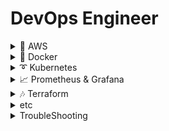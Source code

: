 # DevOps Engineer

<details markdown="1">
<summary>📂 AWS</summary>

- [AWS CLI 설치(Ubuntu)](https://github.com/khyup0629/devops/blob/main/AWS/AWS_CLI_Installation_In_Ubuntu.md#aws-cli-%EC%84%A4%EC%B9%98ubuntu)
- [AWS CLI 자격증명 설정](https://github.com/khyup0629/devops/blob/main/AWS/AWS_CLI_Credential_Configuration.md#aws-cli%EB%A5%BC-%ED%86%B5%ED%95%9C-%EC%9E%90%EA%B2%A9%EC%A6%9D%EB%AA%85-config)
- [AWS CLI Configuration 진행 방법](https://github.com/khyup0629/devops/blob/main/AWS/AWS_CLI_Configure.md#aws-configure)
- [AWS MFA 설정 방법](https://github.com/khyup0629/devops/blob/main/AWS/AWS_MFA.md#mfa-%EC%84%A4%EC%A0%95-%EB%B0%A9%EB%B2%95)

</details>

<details markdown="1">
<summary>🐳 Docker</summary>

</details>

<details markdown="1">
<summary>➰ Kubernetes</summary>

</details>

<details markdown="1">
<summary>📈 Prometheus & Grafana</summary>

- [Grafana 자동 새로고침 설정](https://github.com/khyup0629/devops/blob/main/Prometheus_Grafana/Grafana_refresh_setting.md#%EA%B7%B8%EB%9D%BC%ED%8C%8C%EB%82%98-%EC%9E%90%EB%8F%99-%EC%83%88%EB%A1%9C%EA%B3%A0%EC%B9%A8-%EC%84%A4%EC%A0%95)
- [그라파나에서 alert 지정하기](https://github.com/khyup0629/devops/blob/main/Prometheus_Grafana/Grafana_Alert.md#grafana-alert-%EC%84%A4%EC%A0%95)

</details>

<details markdown="1">
<summary>🎶 Terraform</summary>

- [Terraform 설치 및 설정(Ubuntu)](https://github.com/khyup0629/devops/blob/main/Terraform/Installation_ubuntu.md#%ED%85%8C%EB%9D%BC%ED%8F%BC-%EC%84%A4%EC%B9%98%EC%9A%B0%EB%B6%84%ED%88%AC)
- [모듈을 이용해 AWS VPC 생성](https://github.com/khyup0629/devops/blob/main/Terraform/Terraform_Module_AWS_VPC.md#aws-vpc-%EC%83%9D%EC%84%B1)
- [모듈을 이용해 AWS EC2 인스턴스 생성](https://github.com/khyup0629/devops/blob/main/Terraform/Terraform_Module_AWS_EC2.md#aws-ec2-%EC%83%9D%EC%84%B1%ED%95%98%EA%B8%B0)
- [AWS IAM 사용자, 액세스 키, 정책 생성](https://github.com/khyup0629/devops/blob/main/Terraform/Terraform_AWS_IAM.md#aws-iam-%EC%82%AC%EC%9A%A9%EC%9E%90-%EC%83%9D%EC%84%B1%ED%95%98%EA%B8%B0)
- [for문, 조건문을 활용한 IAM 사용자 생성 및 그룹, 관리자 권한 추가](https://github.com/khyup0629/devops/blob/main/Terraform/Terraform_For.md#for%EB%AC%B8%EC%9D%84-%EC%9D%B4%EC%9A%A9%ED%95%B4-aws-iam-%EC%82%AC%EC%9A%A9%EC%9E%90-%EC%83%9D%EC%84%B1%ED%95%B4%EB%B3%B4%EA%B8%B0)

</details>

<details markdown="1">
<summary>etc</summary>

- [MobaXterm 설치](https://github.com/khyup0629/devops/blob/main/etc/Mobaxterm_Installation.md#mobaxterm-%EC%84%A4%EC%B9%98)
- [notepad++ 설치]()
- [구글 폼을 이용한 휴가 신청서 작성 및 이메일 발송 트리거 구현](https://github.com/khyup0629/devops/blob/main/etc/Google_Form_onFormSubmit.md#%EA%B5%AC%EA%B8%80-%ED%8F%BC-onformsubmit)
- [IaC, 형상 관리, 이미지 빌더 개념](https://github.com/khyup0629/devops/blob/main/etc/IaC_configuration_management_image_build.md#iac-infrastructure-as-code)
- [Git 사용 방법](https://github.com/khyup0629/devops/blob/main/etc/Git_Usage.md#git-%EC%84%A4%EC%B9%98)
- [Github Private으로 협업하기](https://github.com/khyup0629/devops/blob/main/etc/Github_Private_Collaboration.md#github-private%EC%9C%BC%EB%A1%9C-%ED%98%91%EC%97%85%ED%95%98%EA%B8%B0)

</details>


<details markdown="1">
<summary>TroubleShooting</summary>

- [프로메테우스 포트 오류로 인한 Down 상태 해결](https://github.com/khyup0629/devops/blob/main/troubleshooting/%ED%94%84%EB%A1%9C%EB%A9%94%ED%85%8C%EC%9A%B0%EC%8A%A4_TCP_%EC%97%90%EB%9F%AC.md#%ED%94%84%EB%A1%9C%EB%A9%94%ED%85%8C%EC%9A%B0%EC%8A%A4-tcp-%EC%97%90%EB%9F%AC)

</details>
